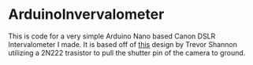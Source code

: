 ﻿# ArduinoInvervalometer

This is code for a very simple Arduino Nano based Canon DSLR Intervalometer I made. It is based off of [this](http://www.trevorshp.com/creations/intervalometer.htm) design by Trevor Shannon utilizing a 2N222 trasistor to pull the shutter pin of the camera to ground.

